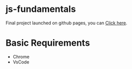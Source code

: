 # js-fundamentals

 Final project launched on github pages, you can [Click here](https://cristian-rincon.github.io/js-fundamentals/proyecto_juego/).

# Basic Requirements

- Chrome
- VsCode
